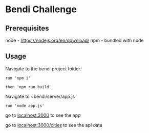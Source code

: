 # Bendi Challenge

## Prerequisites
 node - https://nodejs.org/en/download/
 npm - bundled with node 

## Usage

Navigate to the bendi project folder:

```
run 'npm i'
```

```
then 'npm run build'
```

Navigate to ~bendi/server/app.js 

```
run 'node app.js'
```

go to [localhost:3000](http://localhost:3000/) to see the app

go to [localhost:3000/cities](http://localhost:3000/cities) to see the api data


